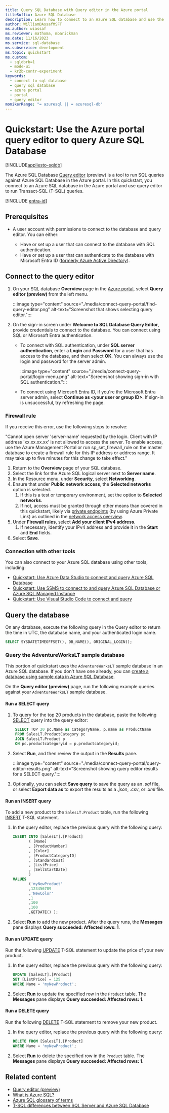 ```yaml
---
title: Query SQL Database with Query editor in the Azure portal
titleSuffix: Azure SQL Database
description: Learn how to connect to an Azure SQL database and use the Azure portal Query editor (preview) to run Transact-SQL (T-SQL) queries.
author: WilliamDAssafMSFT
ms.author: wiassaf
ms.reviewer: mathoma, mbarickman
ms.date: 11/16/2023
ms.service: sql-database
ms.subservice: development
ms.topic: quickstart
ms.custom:
  - sqldbrb=1
  - mode-ui
  - kr2b-contr-experiment
keywords:
  - connect to sql database
  - query sql database
  - azure portal
  - portal
  - query editor
monikerRange: "= azuresql || = azuresql-db"
---
```

# Quickstart: Use the Azure portal query editor to query Azure SQL Database

[!INCLUDE[appliesto-sqldb](../includes/appliesto-sqldb.md)]

The Azure SQL Database [Query editor](query-editor.md) (preview) is a tool to run SQL queries against Azure SQL Database in the Azure portal. In this quickstart, you connect to an Azure SQL database in the Azure portal and use query editor to run Transact-SQL (T-SQL) queries.

[!INCLUDE [entra-id](../includes/entra-id.md)]

## Prerequisites

- A user account with permissions to connect to the database and query editor. You can either:

  - Have or set up a user that can connect to the database with SQL authentication.
  - Have or set up a user that can authenticate to the database with Microsoft Entra ID ([formerly Azure Active Directory](/entra/fundamentals/new-name)).

## Connect to the query editor

1. On your SQL database **Overview** page in the [Azure portal](https://portal.azure.com), select **Query editor (preview)** from the left menu.

   :::image type="content" source="./media/connect-query-portal/find-query-editor.png" alt-text="Screenshot that shows selecting query editor.":::

1. On the sign-in screen under **Welcome to SQL Database Query Editor**, provide credentials to connect to the database. You can connect using SQL or Microsoft Entra authentication.

   - To connect with SQL authentication, under **SQL server authentication**, enter a **Login** and **Password** for a user that has access to the database, and then select **OK**. You can always use the login and password for the server admin.

     :::image type="content" source="./media/connect-query-portal/login-menu.png" alt-text="Screenshot showing sign-in with SQL authentication.":::

   - To connect using Microsoft Entra ID, if you're the Microsoft Entra server admin, select **Continue as \<your user or group ID>**. If sign-in is unsuccessful, try refreshing the page.

### Firewall rule

If you receive this error, use the following steps to resolve:

"Cannot open server 'server-name' requested by the login. Client with IP address 'xx.xx.xx.xx' is not allowed to access the server. To enable access, use the Azure Management Portal or run sp_set_firewall_rule on the master database to create a firewall rule for this IP address or address range. It may take up to five minutes for this change to take effect."

1. Return to the **Overview** page of your SQL database.
1. Select the link for the Azure SQL logical server next to **Server name**.
1. In the Resource menu, under **Security**, select **Networking**.
1. Ensure that under **Public network access**, the **Selected networks** option is selected.
    1. If this is a test or temporary environment, set the option to **Selected networks**.
    2. If not, access must be granted through other means than covered in this quickstart, likely via [private endpoints](private-endpoint-overview.md) (by using Azure Private Link) as outlined in the [network access overview](network-access-controls-overview.md).
1. Under **Firewall rules**, select **Add your client IPv4 address**.
    1. If necessary, identify your IPv4 address and provide it in the **Start** and **End** fields.
1. Select **Save**.

### Connection with other tools

You can also connect to your Azure SQL database using other tools, including:

- [Quickstart: Use Azure Data Studio to connect and query Azure SQL Database](/azure-data-studio/quickstart-sql-database)
- [Quickstart: Use SSMS to connect to and query Azure SQL Database or Azure SQL Managed Instance](connect-query-ssms.md)
- [Quickstart: Use Visual Studio Code to connect and query](connect-query-vscode.md)

## Query the database

On any database, execute the following query in the Query editor to return the time in UTC, the database name, and your authenticated login name.

```sql
SELECT SYSDATETIMEOFFSET(), DB_NAME(), ORIGINAL_LOGIN();
```

### Query the AdventureWorksLT sample database

This portion of quickstart uses the `AdventureWorksLT` sample database in an Azure SQL database. If you don't have one already, you can [create a database using sample data in Azure SQL Database](single-database-create-quickstart.md).

On the **Query editor (preview)** page, run the following example queries against your `AdventureWorksLT` sample database.

#### Run a SELECT query

1. To query for the top 20 products in the database, paste the following [SELECT](/sql/t-sql/queries/select-transact-sql) query into the query editor:

   ```sql
    SELECT TOP 20 pc.Name as CategoryName, p.name as ProductName
    FROM SalesLT.ProductCategory pc
    JOIN SalesLT.Product p
    ON pc.productcategoryid = p.productcategoryid;
   ```

1. Select **Run**, and then review the output in the **Results** pane.

   :::image type="content" source="./media/connect-query-portal/query-editor-results.png" alt-text="Screenshot showing query editor results for a SELECT query.":::

1. Optionally, you can select **Save query** to save the query as an *.sql* file, or select **Export data as** to export the results as a *.json*, *.csv*, or *.xml* file.

#### Run an INSERT query

To add a new product to the `SalesLT.Product` table, run the following [INSERT](/sql/t-sql/statements/insert-transact-sql/) T-SQL statement.

1. In the query editor, replace the previous query with the following query:

    ```sql
    INSERT INTO [SalesLT].[Product]
           ( [Name]
           , [ProductNumber]
           , [Color]
           , [ProductCategoryID]
           , [StandardCost]
           , [ListPrice]
           , [SellStartDate]
           )
    VALUES
           ('myNewProduct'
           ,123456789
           ,'NewColor'
           ,1
           ,100
           ,100
           ,GETDATE() );
   ```

1. Select **Run** to add the new product. After the query runs, the **Messages** pane displays **Query succeeded: Affected rows: 1**.

#### Run an UPDATE query

Run the following [UPDATE](/sql/t-sql/queries/update-transact-sql/) T-SQL statement to update the price of your new product.

1. In the query editor, replace the previous query with the following query:

   ```sql
   UPDATE [SalesLT].[Product]
   SET [ListPrice] = 125
   WHERE Name = 'myNewProduct';
   ```

1. Select **Run** to update the specified row in the `Product` table. The **Messages** pane displays **Query succeeded: Affected rows: 1**.

#### Run a DELETE query

Run the following [DELETE](/sql/t-sql/statements/delete-transact-sql/) T-SQL statement to remove your new product.

1. In the query editor, replace the previous query with the following query:

   ```sql
   DELETE FROM [SalesLT].[Product]
   WHERE Name = 'myNewProduct';
   ```

1. Select **Run** to delete the specified row in the `Product` table. The **Messages** pane displays **Query succeeded: Affected rows: 1**.


## Related content

- [Query editor (preview)](query-editor.md)
- [What is Azure SQL?](../azure-sql-iaas-vs-paas-what-is-overview.md)
- [Azure SQL glossary of terms](../glossary-terms.md)
- [T-SQL differences between SQL Server and Azure SQL Database](transact-sql-tsql-differences-sql-server.md)

